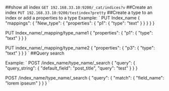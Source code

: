 ##show all index
`GET 192.168.33.10:9200/_cat/indices?v`
##Create an index
`PUT 192.168.33.10:9200/testindex?pretty`
##Create  a type to an index or add a properties to a type
Example:
`
PUT Index_name 
{
  "mappings": {
    "New_type": {
      "properties": {
        "p1": {
          "type": "text"
        }
      }
    }
  }
}

PUT Index_name/_mapping/type_name1
{
  "properties": {
    "p1": {
      "type": "text"
    }
  }
}

PUT index_name/_mapping/type_name2
{
  "properties": {
    "p3": {
      "type": "text"
    }
  }
}
`
##Query search 

Example:
`
POST /index_name/type_name/_search
{
     "query": {
        "query_string": {
           "default_field": "post_title",
           "query": "test"
        }
    }
}

POST /index_name/type_name/_search
{
    "query": {
        "match": {
           "field_name": "lorem ipseum"
        }
    }
}
`